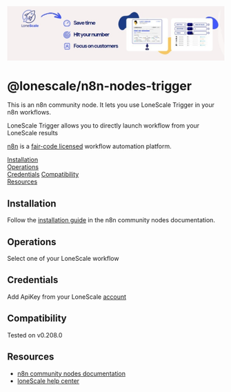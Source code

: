 ![Banner](lonescale-banner.jpeg)
# @lonescale/n8n-nodes-trigger

This is an n8n community node. It lets you use LoneScale Trigger in your n8n workflows.

LoneScale Trigger allows you to directly launch workflow from your LoneScale results

[n8n](https://n8n.io/) is a [fair-code licensed](https://docs.n8n.io/reference/license/) workflow automation platform.

[Installation](#installation)  
[Operations](#operations)  
[Credentials](#credentials) 
[Compatibility](#compatibility)  
[Resources](#resources)  

## Installation

Follow the [installation guide](https://docs.n8n.io/integrations/community-nodes/installation/) in the n8n community nodes documentation.

## Operations

Select one of your LoneScale workflow

## Credentials

Add ApiKey from your LoneScale [account](https://app.lonescale.com/app/user)

## Compatibility

Tested on v0.208.0

## Resources

* [n8n community nodes documentation](https://docs.n8n.io/integrations/community-nodes/)
* [loneScale help center](https://help-center.lonescale.com/en/)



